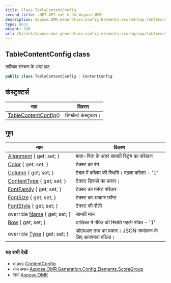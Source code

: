 ```yaml
---
title: Class TableContentConfig
second_title: .NET API संदर्भ के लिए Aspose.OMR
description: Aspose.OMR.Generation.Config.Elements.ScoreGroup.TableContentConfig कक्ष. तलक संरचन के अंदर पठ
type: docs
weight: 330
url: /hi/net/aspose.omr.generation.config.elements.scoregroup/tablecontentconfig/
---
```

## TableContentConfig class

तालिका संरचना के अंदर पाठ

```csharp
public class TableContentConfig : ContentConfig
```

## कंस्ट्रक्टर्स

| नाम | विवरण |
| --- | --- |
| [TableContentConfig](tablecontentconfig/)() | डिफ़ॉल्ट कंस्ट्रक्टर। |

## गुण

| नाम | विवरण |
| --- | --- |
| [Alignment](../../aspose.omr.generation.config.elements/contentconfig/alignment/) { get; set; } | माता-पिता के अंदर सामग्री स्ट्रिंग का संरेखण |
| [Color](../../aspose.omr.generation.config.elements/contentconfig/color/) { get; set; } | टेक्स्ट का रंग |
| [Column](../../aspose.omr.generation.config.elements.scoregroup/tablecontentconfig/column/) { get; set; } | टेबल में कॉलम की स्थिति। पहला कॉलम - '1' |
| [ContentType](../../aspose.omr.generation.config.elements/contentconfig/contenttype/) { get; set; } | टेक्स्ट डिस्प्ले का प्रकार। |
| [FontFamily](../../aspose.omr.generation.config.elements/contentconfig/fontfamily/) { get; set; } | टेक्स्ट का फ़ॉन्ट परिवार |
| [FontSize](../../aspose.omr.generation.config.elements/contentconfig/fontsize/) { get; set; } | टेक्स्ट का आकार फ़ॉन्ट |
| [FontStyle](../../aspose.omr.generation.config.elements/contentconfig/fontstyle/) { get; set; } | टेक्स्ट की शैली |
| override [Name](../../aspose.omr.generation.config.elements/contentconfig/name/) { get; set; } | सामग्री मान |
| [Row](../../aspose.omr.generation.config.elements.scoregroup/tablecontentconfig/row/) { get; set; } | तालिका में पंक्ति की स्थिति पहली पंक्ति - '1' |
| override [Type](../../aspose.omr.generation.config.elements.scoregroup/tablecontentconfig/type/) { get; set; } | ओएमआर तत्व का प्रकार। JSON क्रमांकन के लिए आवश्यक फ़ील्ड। |

### यह सभी देखें

* class [ContentConfig](../../aspose.omr.generation.config.elements/contentconfig/)
* नाम स्थान [Aspose.OMR.Generation.Config.Elements.ScoreGroup](../../aspose.omr.generation.config.elements.scoregroup/)
* सभा [Aspose.OMR](../../)


